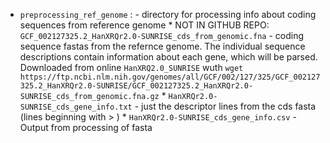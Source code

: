 * `preprocessing_ref_genome` : - directory for processing info about coding sequences from reference genome
        * NOT IN GITHUB REPO: `GCF_002127325.2_HanXRQr2.0-SUNRISE_cds_from_genomic.fna` - coding sequence fastas from the refernce genome. The individual sequence descriptions contain information about each gene, which will be parsed. Downloaded from online `HanXRQ2.0_SUNRISE` wuth `wget https://ftp.ncbi.nlm.nih.gov/genomes/all/GCF/002/127/325/GCF_002127325.2_HanXRQr2.0-SUNRISE/GCF_002127325.2_HanXRQr2.0-SUNRISE_cds_from_genomic.fna.gz`
        * `HanXRQr2.0-SUNRISE_cds_gene_info.txt` - just the descriptor lines from the cds fasta (lines beginning with > )
        * `HanXRQr2.0-SUNRISE_cds_gene_info.csv` - Output from processing of fasta
